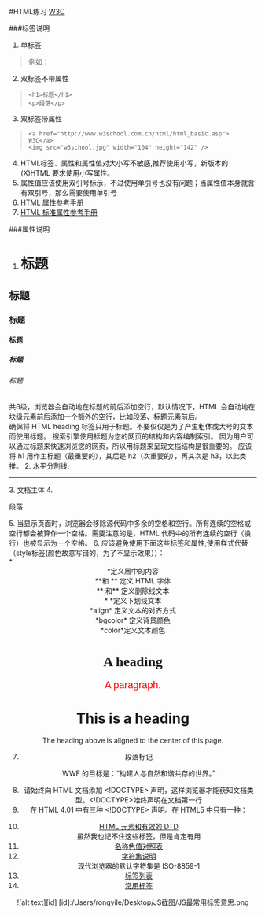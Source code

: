 #HTML练习
<a href="http://www.w3school.com.cn/html/html_basic.asp"> W3C</a>

###标签说明
1. 单标签
>例如：</br>

2. 双标签不带属性
>```
><h1>标题</h1>
><p>段落</p>
>
>```

3. 双标签带属性
>```
><a href="http://www.w3school.com.cn/html/html_basic.asp"> W3C</a>
><img src="w3school.jpg" width="104" height="142" />
>
>```
4. HTML标签、属性和属性值对大小写不敏感,推荐使用小写，新版本的 (X)HTML 要求使用小写属性。
5. 属性值应该使用双引号标示，不过使用单引号也没有问题；当属性值本身就含有双引号，那么需要使用单引号
6. <a href="http://www.w3school.com.cn/html/html_attributes.asp">HTML 属性参考手册</a>
7. <a href="http://www.w3school.com.cn/tags/html_ref_standardattributes.asp">HTML 标准属性参考手册</a>

###属性说明

1. <h1>标题</h1>
<h2>标题</h2>
<h3>标题</h3>
<h4>标题</h4>
<h5>标题</h5>
<h6>标题</h6>
共6级，浏览器会自动地在标题的前后添加空行，默认情况下，HTML 会自动地在块级元素前后添加一个额外的空行，比如段落、标题元素前后。<br />
确保将 HTML heading 标签只用于标题。不要仅仅是为了产生粗体或大号的文本而使用标题。
搜索引擎使用标题为您的网页的结构和内容编制索引。
因为用户可以通过标题来快速浏览您的网页，所以用标题来呈现文档结构是很重要的。
应该将 h1 用作主标题（最重要的），其后是 h2（次重要的），再其次是 h3，以此类推。
2. 水平分割线:<hr />
3. <body>文档主体</body>
4. <p>段落</p>
5. 当显示页面时，浏览器会移除源代码中多余的空格和空行。所有连续的空格或空行都会被算作一个空格。需要注意的是，HTML 代码中的所有连续的空行（换行）也被显示为一个空格。
6. 应该避免使用下面这些标签和属性,使用样式代替（style标签(颜色故意写错的，为了不显示效果））：</br>
*<center>*定义居中的内容<br />
*<font>*和 *<basefont>*	定义 HTML 字体<br />
*<s></s>* 和*<strike></strike>*	定义删除线文本<br />
*<u></u>	*定义下划线文本
<br />
*align*	定义文本的对齐方式<br />
*bgcolor*	定义背景颜色<br />
*color*定义文本颜色
<body style="background-color:yeellow"></body>
<h1 style="font-family:verdana">A heading</h1>
<p style="font-family:arial;color:red;font-size:20px;">A paragraph.</p>
<h1 style="text-align:center">This is a heading</h1>
<p>The heading above is aligned to the center of this page.</p>


7. 段落标记 <p>WWF 的目标是：<q>构建人与自然和谐共存的世界。</q></p>
8. 请始终向 HTML 文档添加 <!DOCTYPE> 声明，这样浏览器才能获知文档类型。<!DOCTYPE>始终声明在文档第一行
9. 在 HTML 4.01 中有三种 <!DOCTYPE> 声明。在 HTML5 中只有一种：
<!DOCTYPE html>
10. <a href="http://www.w3school.com.cn/tags/html_ref_dtd.asp">HTML 元素和有效的 DTD</a><br />虽然我也记不住这些标签，但是肯定有用
11. <a href="http://www.w3school.com.cn/tags/html_ref_colornames.asp">名称色值对照表</a>
12. <a href="http://www.w3school.com.cn/tags/html_ref_charactersets.asp">字符集说明</a><br />现代浏览器的默认字符集是 ISO-8859-1
13. <a href="http://www.w3school.com.cn/tags/index.asp">标签列表</a>
14. <a href="https://thumbnail0.baidupcs.com/thumbnail/60d75ebb6ce71f592dd7b9283afda762?fid=187043171-250528-682751807396828&time=1508400000&rt=sh&sign=FDTAER-DCb740ccc5511e5e8fedcff06b081203-BUjjMiMAYCsKqJ%2BP7xR94ku%2Fbd0%3D&expires=8h&chkv=0&chkbd=0&chkpc=&dp-logid=6764941251284428561&dp-callid=0&size=c710_u400&quality=100&vuk=-&ft=video">常用标签</a>

![alt text][id]
[id]:/Users/rongyile/Desktop/JS截图/JS最常用标签意思.png




